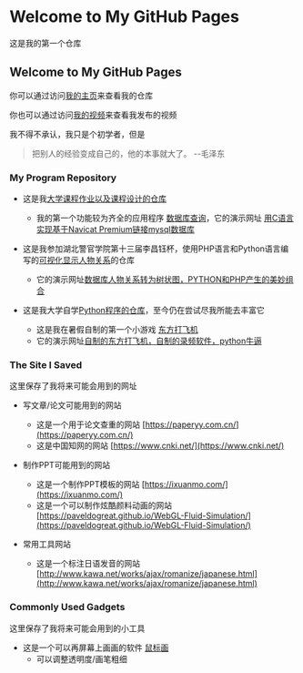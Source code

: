 # Welcome to My GitHub Pages
这是我的第一个仓库
## Welcome to My GitHub Pages

你可以通过访问[我的主页](https://github.com/pjj-825155/)来查看我的仓库

你也可以通过访问[我的视频](https://space.bilibili.com/12298908?spm_id_from=333.788.b_765f7570696e666f.2)来查看我发布的视频

我不得不承认，我只是个初学者，但是
>把别人的经验变成自己的，他的本事就大了。 --毛泽东

### My Program Repository
* 这是我[大学课程作业以及课程设计的仓库](https://github.com/pjj-825155/c-program/)
  * 我的第一个功能较为齐全的应用程序 [数据库查询](https://github.com/pjj-825155/c-program/tree/476fd1e7f32ab74f37e2951e031b77fffff4d80d/C%E8%AF%AD%E8%A8%80project)，它的演示网址 [用C语言实现基于Navicat Premium链接mysql数据库](https://www.bilibili.com/video/BV174411K7qG)

* 这是我参加湖北警官学院第十三届李昌钰杯，使用PHP语言和Python语言编写的[可视化显示人物关系](https://github.com/pjj-825155/visual-program)的仓库
  * 它的演示网址[数据库人物关系转为树状图，PYTHON和PHP产生的美妙组合](https://www.bilibili.com/video/BV157411e7rm)

* 这是我大学自学[Python程序的仓库](https://github.com/pjj-825155/python-program)，至今仍在尝试尽我所能去丰富它
  * 这是我在暑假自制的第一个小游戏 [东方打飞机](https://github.com/pjj-825155/python-program/tree/master/%E4%B8%9C%E6%96%B9)
   - 它的演示网址[自制的东方打飞机，自制的录频软件，python牛逼](https://www.bilibili.com/video/BV1GE411o7nG)
    
### The Site I Saved
这里保存了我将来可能会用到的网址
* 写文章/论文可能用到的网站
  * 这是一个用于论文查重的网站 [https://paperyy.com.cn/](https://paperyy.com.cn/)
  * 这是中国知网的网站 [https://www.cnki.net/](https://www.cnki.net/)

* 制作PPT可能用到的网站
  * 这是一个制作PPT模板的网站 [https://ixuanmo.com/](https://ixuanmo.com/)
  * 这是一个可以制作炫酷颜料动画的网站 [https://paveldogreat.github.io/WebGL-Fluid-Simulation/](https://paveldogreat.github.io/WebGL-Fluid-Simulation/)

* 常用工具网站
  * 这是一个标注日语发音的网站 [http://www.kawa.net/works/ajax/romanize/japanese.html](http://www.kawa.net/works/ajax/romanize/japanese.html)

### Commonly Used Gadgets
这里保存了我将来可能会用到的小工具
* 这是一个可以再屏幕上画画的软件 [鼠标画](https://github.com/pjj-825155/PJJ/blob/8fc1de8e26931429c61c3fed350d7bc7d3a09251/%E9%BC%A0%E6%A0%87%E7%94%BB/%E9%BC%A0%E6%A0%87%E7%94%BB.exe)
  * 可以调整透明度/画笔粗细

